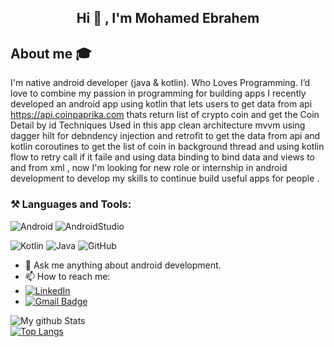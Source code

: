 <h2 align="center"> Hi 👋 , I'm Mohamed Ebrahem <br/></h2> 


## About me :mortar_board:
I'm native android developer (java & kotlin). Who Loves Programming. I’d love to combine my passion in programming for building apps I recently developed an android app using kotlin that lets users to get data from api https://api.coinpaprika.com thats return list of crypto coin and get the Coin Detail by id Techniques Used in this app
clean architecture mvvm using dagger hilt for debndency injection and retrofit to get the data from api and kotlin coroutines  to get the list of coin in background thread and using kotlin flow to retry call if it faile and using data binding to bind data and views to and from xml 
, now I'm looking for new role or internship in android development to develop my skills to continue build useful apps for people .

### **⚒️ Languages and Tools:**  


![Android](https://img.shields.io/badge/Android-3DDC84?style=for-the-badge&logo=android&logoColor=white)
![AndroidStudio](https://img.shields.io/badge/Android_Studio-3DDC84?style=for-the-badge&logo=android-studio&logoColor=white)

![Kotlin](https://img.shields.io/badge/Kotlin-0095D5?&style=for-the-badge&logo=kotlin&logoColor=white)
![Java](https://img.shields.io/badge/java-%23ED8B00.svg?style=for-the-badge&logo=java&logoColor=white)
![GitHub](https://img.shields.io/badge/github-%23121011.svg?style=for-the-badge&logo=github&logoColor=white)


- 💬 Ask me anything about android development.
- 📫 How to reach me:   
- <a href="https://www.linkedin.com/in/mohamed-ebrahaim" target="_blank"><img src="https://img.shields.io/badge/LinkedIn-%230077B5.svg?&style=flat-square&logo=linkedin&logoColor=white" alt="LinkedIn"></a>
-  [![Gmail Badge](https://img.shields.io/badge/-Gmail-c14438?style=flat-square&logo=Gmail&logoColor=white&link=mailto:mohamedebrahem1447@gmail.com)](mailto:mohamedebrahem1447@gmail.com)


![My github Stats](https://github-readme-stats.vercel.app/api?username=mohamedebrahem13&count_private=true&show_icons=true&theme=onedark)   
[![Top Langs](https://github-readme-stats.vercel.app/api/top-langs/?username=mohamedebrahem13&count_private=true&layout=compact&theme=onedark)](https://github.com/anuraghazra/github-readme-stats)
